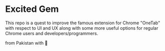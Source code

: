 # Excited Gem
This repo is a quest to improve the famous extension for Chrome "OneTab" with respect to UI and UX along with some more useful options for regular Chrome users and developers/programmers.

from Pakistan with :green_heart:
